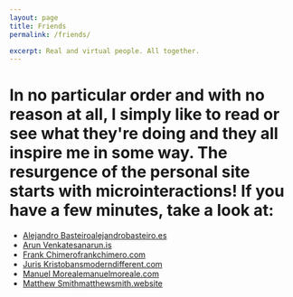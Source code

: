 ```yaml
---
layout: page
title: Friends
permalink: /friends/

excerpt: Real and virtual people. All together.
---
```



# In no particular order and with no reason at all, I simply like to read or see what they're doing and they all inspire me in some way. The resurgence of the personal site starts with microinteractions! If you have a few minutes, take a look at:

<ul class="category">
  <li><a href="http://alejandrobasteiro.es" target="_blank">Alejandro Basteiro<span class="info">alejandrobasteiro.es</span></a></li>
  <li><a href="http://arun.is" target="_blank">Arun Venkatesan<span class="info">arun.is</span></a></li>
  <li><a href="https://frankchimero.com" target="_blank">Frank Chimero<span class="info">frankchimero.com</span></a></li>
  <li><a href="https://moderndifferent.com" target="_blank">Juris Kristobans<span class="info">moderndifferent.com</span></a></li>
  <li><a href="https://manuelmoreale.com" target="_blank">Manuel Moreale<span class="info">manuelmoreale.com</span></a></li>
  <li><a href="https://matthewsmith.website" target="_blank">Matthew Smith<span class="info">matthewsmith.website</span></a></li>

</ul>